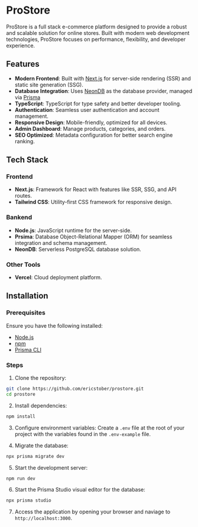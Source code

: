 # ProStore

ProStore is a full stack e-commerce platform designed to provide a robust and scalable solution for online stores. Built with modern web development technologies, ProStore focuses on performance, flexibility, and developer experience.

## Features

- **Modern Frontend**: Built with [Next.js](https://nextjs.org/) for server-side rendering (SSR) and static site generation (SSG).
- **Database Integration**: Uses [NeonDB](https://neon.tech/) as the database provider, managed via [Prisma](https://www.prisma.io/)
- **TypeScript**: TypeScript for type safety and better developer tooling.
- **Authentication**: Seamless user authentication and account management.
- **Responsive Design**: Mobile-friendly, optimized for all devices.
- **Admin Dashboard**: Manage products, categories, and orders.
- **SEO Optimized**: Metadata configuration for better search engine ranking.

## Tech Stack

### Frontend

- **Next.js**: Framework for React with features like SSR, SSG, and API routes.
- **Tailwind CSS**: Utility-first CSS framework for responsive design.

### Bankend

- **Node.js**: JavaScript runtime for the server-side.
- **Prsima**: Database Object-Relational Mapper (ORM) for seamless integration and schema management.
- **NeonDB**: Serverless PostgreSQL database solution.

### Other Tools

- **Vercel**: Cloud deployment platform.

## Installation

### Prerequisites

Ensure you have the following installed:

- [Node.js](https://nodejs.org/en)
- [npm](https://www.npmjs.com/)
- [Prisma CLI](https://www.prisma.io/docs/orm/tools/prisma-cli)

### Steps

1. Clone the repository:

```bash
git clone https://github.com/ericstober/prostore.git
cd prostore
```

2. Install dependencies:

```bash
npm install
```

3. Configure environment variables: Create a `.env` file at the root of your project with the variables found in the `.env-example` file.

4. Migrate the database:

```bash
npx prisma migrate dev
```

5. Start the development server:

```bash
npm run dev
```

6. Start the Prisma Studio visual editor for the database:

```bash
npx prisma studio
```

7. Access the application by opening your browser and naviage to `http://localhost:3000`.
